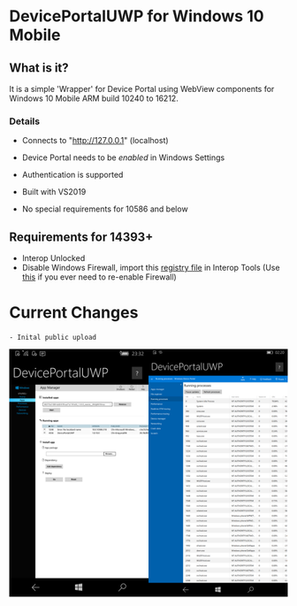 # DevicePortalUWP for Windows 10 Mobile



## What is it?

It is a simple 'Wrapper' for Device Portal using WebView components for Windows 10 Mobile ARM build 10240 to 16212.



### Details

- Connects to "http://127.0.0.1" (localhost)

- Device Portal needs to be *enabled* in Windows Settings

- Authentication is supported

- Built with VS2019

- No special requirements for 10586 and below

  

## Requirements for 14393+

- Interop Unlocked
- Disable Windows Firewall, import this [registry file](https://github.com/Empyreal96/DevicePortalUWP/raw/main/assets/Disable_Firewall.reg) in Interop Tools (Use [this](https://github.com/Empyreal96/DevicePortalUWP/raw/main/assets/Enable_Firewall.reg) if you ever need to re-enable Firewall)

# Current Changes

```
- Inital public upload
```



<img src="DPApps.png" alt="Apps Window" width=50% height=50%/><img src="DPApps2.png" alt="Apps Window" width=50% height=50%/>
